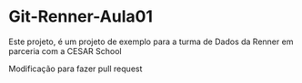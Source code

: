 # Git-Renner-Aula01

Este projeto, é um projeto de exemplo para a turma de Dados da Renner em parceria com a CESAR School

Modificação para fazer pull request
